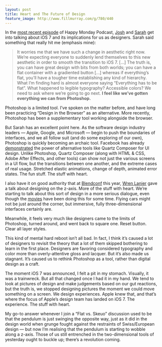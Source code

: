 ```yaml
---
layout: post
title: Heart and The Future of Design
feature_image: http://www.fillmurray.com/g/780/440
---
```


In the [most recent episode](http://www.happymondaypodcast.com/episodes/sarah-josh2) of Happy Monday Podcast, [Josh](https://twitter.com/joshlong) and [Sarah](https://twitter.com/sazzy) get into talking about iOS 7 and its implications for us as designers. Sarah said something that really hit me (emphasis mine):

> It worries me that we have such a change in aesthetic right now. We’re expecting everyone to suddenly lend themselves to this new aesthetic in order to smooth the transition to iOS 7. [...] The truth is, you can have great design with bits from both worlds; you can have a flat container with a gradiented button [...] whereas if everything’s flat, you’ll have a tougher time establishing any kind of hierarchy. What I’m finding hard is almost everyone saying “Everything has to be flat”. What happened to legible typography? Accessible colors? We need to ask where we’re going to go next. **I feel like we’ve gotten everything we can from Photoshop.**

Photoshop is a limited tool. I’ve spoken on the matter before, and have long been practicing “Design in the Browser” as an alternative. More recently, Photoshop has been a supplementary tool working alongside the browser.

But Sarah has an excellent point here. As the software design industry leaders — Apple, Google, and Microsoft — begin to push the boundaries of interfaces, and we all follow suit (and do some exploring of our own), Photoshop is quickly becoming an archaic tool. Facebook has already [demonstrated](https://vimeo.com/68749840) the power of alternative tools like Quartz Composer for UI design. Unlike Photoshop, Quartz Composer (along with HTML & CSS, Adobe After Effects, and other tools) can show not just the various screens in a UI flow, but the transitions between one another, and the extreme cases of real usage. Stretched elastic animations, change of depth, animated error states. The fun stuff. The stuff with heart.

I also have it on good authority that at [Blendconf](http://www.blendconf.com) this year, [Wren Lanier](https://twitter.com/heywren) gave a talk about designing on the z-axis. More of the stuff with heart. We’re starting to talk about this sort of design in a more serious dialogue, even though the [movies](http://cargocollective.com/jayse/Avengers) have been doing this for some time. Flying cars might not be just around the corner, but immersive, fully three-dimensional interfaces certainly are.

Meanwhile, it feels very much like designers came to the limits of Photoshop, turned around, and went back to square one. Reset button. Clear all layer styles.

This kind of mental hard reboot isn’t all bad. In fact, I think it’s caused a lot of designers to revisit the theory that a lot of them skipped bothering to learn in the first place. Designers are favoring considered typography and color more than overly-attentive gloss and lacquer. But it’s also made us stagnant. It’s caused us to rethink Photoshop as a tool, rather than digital design as a craft.

The moment iOS 7 was announced, I felt a pit in my stomach. Visually, it was a trainwreck. But all that changed once I had it in my hand. We tend to look at pictures of design and make judgements based on our gut reactions, but the truth is, we stopped designing pictures the moment we could move something on a screen. We design experiences. Apple knew that, and that’s where the focus of Apple’s design team has landed on iOS 7. The experience. The stuff with heart.

My go-to answer whenever I join a “Flat vs. Skeuo” discussion used to be that the pendulum is just swinging the opposite way, just as it did in the design world when grunge fought against the restraints of Swiss/European design — but now I’m realising that the pendulum is starting to wobble along a z-axis. Those of us still entrenched in the two-dimensional tools of yesterday ought to buckle up; there’s a revolution coming.